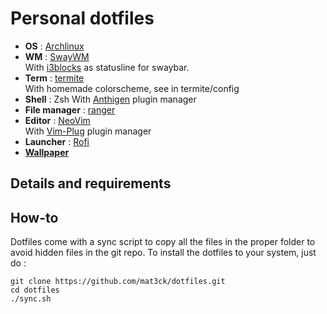 # Personal dotfiles

* __OS__ : [Archlinux](https://www.archlinux.org/)  
* __WM__ : [SwayWM](http://swaywm.org/)  
	With [i3blocks](https://github.com/vivien/i3blocks) as statusline for
	swaybar.
* __Term__ : [termite](https://github.com/thestinger/termite)  
	With homemade colorscheme, see in termite/config
* __Shell__ : Zsh
	With [Anthigen](https://github.com/zsh-users/antigen) plugin manager
* __File manager__ : [ranger](http://ranger.github.io/)  
* __Editor__ : [NeoVim](https://github.com/neovim/neovim)  
	With [Vim-Plug](https://github.com/junegunn/vim-plug) plugin manager
* __Launcher__ : [Rofi](https://github.com/DaveDavenport/rofi)  
* [__Wallpaper__](https://alpha.wallhaven.cc/wallpaper/30415)  

## Details and requirements

## How-to
Dotfiles come with a sync script to copy all the files in the proper folder to
avoid hidden files in the git repo. To install the dotfiles to your system, just
do :

```
git clone https://github.com/mat3ck/dotfiles.git
cd dotfiles
./sync.sh
```


